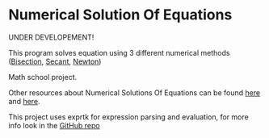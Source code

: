 # Numerical Solution Of Equations

UNDER DEVELOPEMENT!

This program solves equation using 3 different numerical methods 
([Bisection](https://en.wikipedia.org/wiki/Bisection_method), 
[Secant](https://en.wikipedia.org/wiki/Secant_method), 
[Newton](https://en.wikipedia.org/wiki/Newton%27s_method))

Math school project.

Other resources about Numerical Solutions Of Equations can be found 
[here](http://cfd.mace.manchester.ac.uk/twiki/pub/Main/TimCraftNotes_All_Access/cfd1-numanal.pdf) and 
[here](https://en.wikibooks.org/wiki/Numerical_Methods/Equation_Solving).

This project uses exprtk for expression parsing and evaluation, for more info look in the [GitHub repo](https://github.com/ArashPartow/exprtk)
